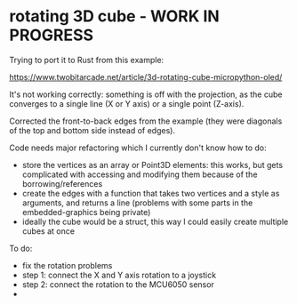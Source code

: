 # rotating 3D cube - WORK IN PROGRESS 

Trying to port it to Rust from this example: 

https://www.twobitarcade.net/article/3d-rotating-cube-micropython-oled/

It's not working correctly: something is off with the projection, as the cube converges to a single line (X or Y axis) 
or a single point (Z-axis). 

Corrected the front-to-back edges from the example (they were diagonals of the top and bottom side instead of edges).

Code needs major refactoring which I currently don't know how to do:

- store the vertices as an array or Point3D elements: this works, but gets complicated with accessing and modifying them because of the borrowing/references
- create the edges with a function that takes two vertices and a style as arguments, and returns a line (problems with some parts in the 
embedded-graphics being private)
- ideally the cube would be a struct, this way I could easily create multiple cubes at once

To do:
- fix the rotation problems
- step 1: connect the X and Y axis rotation to a joystick
- step 2: connect the rotation to the MCU6050 sensor
- 
